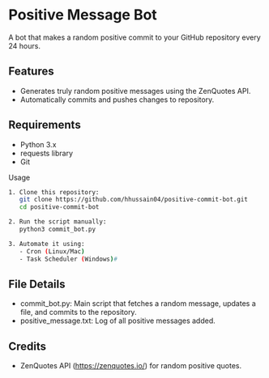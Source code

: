 Positive Message Bot
===================

A bot that makes a random positive commit to your GitHub repository every 24 hours.

Features
--------
- Generates truly random positive messages using the ZenQuotes API.
- Automatically commits and pushes changes to repository.

Requirements
------------
- Python 3.x
- requests library 
- Git

Usage
```bash
1. Clone this repository:
   git clone https://github.com/hhussain04/positive-commit-bot.git
   cd positive-commit-bot

2. Run the script manually:
   python3 commit_bot.py

3. Automate it using:
   - Cron (Linux/Mac)
   - Task Scheduler (Windows)#
```

File Details
------------
- commit_bot.py: Main script that fetches a random message, updates a file, and commits to the repository.
- positive_message.txt: Log of all positive messages added.

Credits
-------
- ZenQuotes API (https://zenquotes.io/) for random positive quotes.

